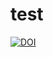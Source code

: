 # test
[![DOI](https://zenodo.org/badge/414139825.svg)](https://zenodo.org/badge/latestdoi/414139825)
